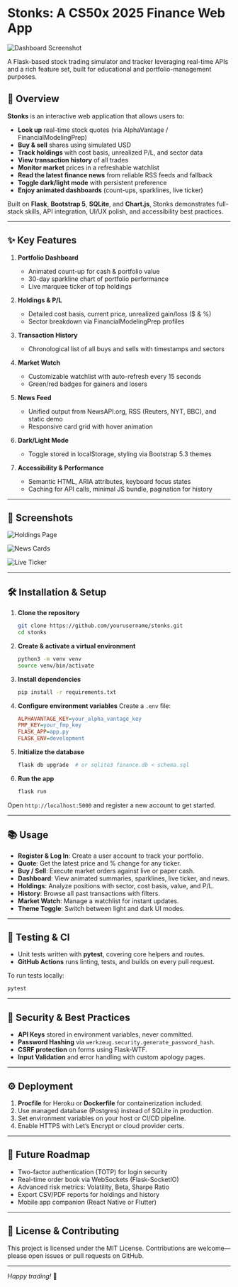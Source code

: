 # Stonks: A CS50x 2025 Finance Web App

![Dashboard Screenshot](docs/screenshots/dashboard.png)

A Flask-based stock trading simulator and tracker leveraging real-time APIs and a rich feature set, built for educational and portfolio-management purposes.

## 🚀 Overview

**Stonks** is an interactive web application that allows users to:

* **Look up** real-time stock quotes (via AlphaVantage / FinancialModelingPrep)
* **Buy & sell** shares using simulated USD
* **Track holdings** with cost basis, unrealized P/L, and sector data
* **View transaction history** of all trades
* **Monitor market** prices in a refreshable watchlist
* **Read the latest finance news** from reliable RSS feeds and fallback
* **Toggle dark/light mode** with persistent preference
* **Enjoy animated dashboards** (count-ups, sparklines, live ticker)

Built on **Flask**, **Bootstrap 5**, **SQLite**, and **Chart.js**, Stonks demonstrates full-stack skills, API integration, UI/UX polish, and accessibility best practices.

---

## ✨ Key Features

1. **Portfolio Dashboard**

   * Animated count-up for cash & portfolio value
   * 30-day sparkline chart of portfolio performance
   * Live marquee ticker of top holdings
2. **Holdings & P/L**

   * Detailed cost basis, current price, unrealized gain/loss (\$ & %)
   * Sector breakdown via FinancialModelingPrep profiles
3. **Transaction History**

   * Chronological list of all buys and sells with timestamps and sectors
4. **Market Watch**

   * Customizable watchlist with auto-refresh every 15 seconds
   * Green/red badges for gainers and losers
5. **News Feed**

   * Unified output from NewsAPI.org, RSS (Reuters, NYT, BBC), and static demo
   * Responsive card grid with hover animation
6. **Dark/Light Mode**

   * Toggle stored in localStorage, styling via Bootstrap 5.3 themes
7. **Accessibility & Performance**

   * Semantic HTML, ARIA attributes, keyboard focus states
   * Caching for API calls, minimal JS bundle, pagination for history

---

## 📸 Screenshots

![Holdings Page](docs/screenshots/holdings.png)

![News Cards](docs/screenshots/news_cards.png)

![Live Ticker](docs/screenshots/live_ticker.gif)

---

## 🛠️ Installation & Setup

1. **Clone the repository**

   ```bash
   git clone https://github.com/yourusername/stonks.git
   cd stonks
   ```
2. **Create & activate a virtual environment**

   ```bash
   python3 -m venv venv
   source venv/bin/activate
   ```
3. **Install dependencies**

   ```bash
   pip install -r requirements.txt
   ```
4. **Configure environment variables**
   Create a `.env` file:

   ```ini
   ALPHAVANTAGE_KEY=your_alpha_vantage_key
   FMP_KEY=your_fmp_key
   FLASK_APP=app.py
   FLASK_ENV=development
   ```
5. **Initialize the database**

   ```bash
   flask db upgrade  # or sqlite3 finance.db < schema.sql
   ```
6. **Run the app**

   ```bash
   flask run
   ```

Open `http://localhost:5000` and register a new account to get started.

---

## 📚 Usage

* **Register & Log In**: Create a user account to track your portfolio.
* **Quote**: Get the latest price and % change for any ticker.
* **Buy / Sell**: Execute market orders against live or paper cash.
* **Dashboard**: View animated summaries, sparklines, live ticker, and news.
* **Holdings**: Analyze positions with sector, cost basis, value, and P/L.
* **History**: Browse all past transactions with filters.
* **Market Watch**: Manage a watchlist for instant updates.
* **Theme Toggle**: Switch between light and dark UI modes.

---

## 🧪 Testing & CI

* Unit tests written with **pytest**, covering core helpers and routes.
* **GitHub Actions** runs linting, tests, and builds on every pull request.

To run tests locally:

```bash
pytest
```

---

## 🔐 Security & Best Practices

* **API Keys** stored in environment variables, never committed.
* **Password Hashing** via `werkzeug.security.generate_password_hash`.
* **CSRF protection** on forms using Flask-WTF.
* **Input Validation** and error handling with custom apology pages.

---

## ⚙️ Deployment

1. **Procfile** for Heroku or **Dockerfile** for containerization included.
2. Use managed database (Postgres) instead of SQLite in production.
3. Set environment variables on your host or CI/CD pipeline.
4. Enable HTTPS with Let’s Encrypt or cloud provider certs.

---

## 🦆 Future Roadmap

* Two-factor authentication (TOTP) for login security
* Real-time order book via WebSockets (Flask-SocketIO)
* Advanced risk metrics: Volatility, Beta, Sharpe Ratio
* Export CSV/PDF reports for holdings and history
* Mobile app companion (React Native or Flutter)

---

## 📄 License & Contributing

This project is licensed under the MIT License. Contributions are welcome—please open issues or pull requests on GitHub.

---

*Happy trading!* 🚀


